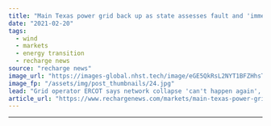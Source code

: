 ```yaml
---
title: "Main Texas power grid back up as state assesses fault and 'immense human suffering'"
date: "2021-02-20"
tags: 
  - wind
  - markets
  - energy transition
  - recharge news
source: "recharge news"
image_url: "https://images-global.nhst.tech/image/eGE5QkRsL2NYT1BFZHhsTnJsQ1RKYml3MTZGbzIwMVJhWWxKZktSYU42az0=/nhst/binary/263c88b87b356b9063deb10dc157305d"
image_fp: "/assets/img/post_thumbnails/24.jpg"
lead: "Grid operator ERCOT says network collapse 'can't happen again', as investigations into state's lack of preparedness launched by the Federal Energy Regulatory Commission"
article_url: "https://www.rechargenews.com/markets/main-texas-power-grid-back-up-as-state-assesses-fault-and-immense-human-suffering/2-1-966016"
---
```


---
